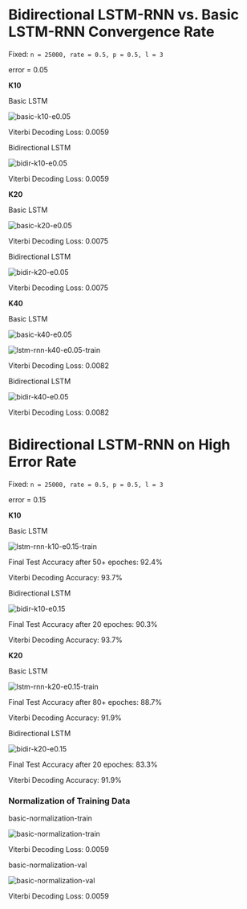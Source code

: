 # Bidirectional LSTM-RNN vs. Basic LSTM-RNN Convergence Rate

Fixed: `n = 25000, rate = 0.5, p = 0.5, l = 3`

error = 0.05

**K10**

Basic LSTM

![basic-k10-e0.05](img/v6/basic-k10-e0.05.png)

Viterbi Decoding Loss: 0.0059

Bidirectional LSTM

![bidir-k10-e0.05](img/v6/bidir-k10-e0.05.png)

Viterbi Decoding Loss: 0.0059

**K20**

Basic LSTM

![basic-k20-e0.05](img/v6/basic-k20-e0.05.png)

Viterbi Decoding Loss: 0.0075

Bidirectional LSTM

![bidir-k20-e0.05](img/v6/bidir-k20-e0.05.png)

Viterbi Decoding Loss: 0.0075

**K40**

Basic LSTM

![basic-k40-e0.05](img/v6/basic-k40-e0.05.png)

![lstm-rnn-k40-e0.05-train](img/v6/lstm-rnn-k40-e0.05-train.png)

Viterbi Decoding Loss: 0.0082

Bidirectional LSTM

![bidir-k40-e0.05](img/v6/bidir-k40-e0.05.png)

Viterbi Decoding Loss: 0.0082

# Bidirectional LSTM-RNN on High Error Rate

Fixed: `n = 25000, rate = 0.5, p = 0.5, l = 3`

error = 0.15

**K10**

Basic LSTM

![lstm-rnn-k10-e0.15-train](img/v6/lstm-rnn-k10-e0.15-train.png)

Final Test Accuracy after 50+ epoches: 92.4%

Viterbi Decoding Accuracy: 93.7%

Bidirectional LSTM

![bidir-k10-e0.15](img/v6/bidir-k10-e0.15.png)

Final Test Accuracy after 20 epoches: 90.3%

Viterbi Decoding Accuracy: 93.7%

**K20**

Basic LSTM

![lstm-rnn-k20-e0.15-train](img/v6/lstm-rnn-k20-e0.15-train.png)

Final Test Accuracy after 80+ epoches: 88.7%

Viterbi Decoding Accuracy: 91.9%

Bidirectional LSTM

![bidir-k20-e0.15](img/v6/bidir-k20-e0.15.png)

Final Test Accuracy after 20 epoches: 83.3%

Viterbi Decoding Accuracy: 91.9%


### Normalization of Training Data

basic-normalization-train

![basic-normalization-train](img/v6/basic-normalization-train.png)

Viterbi Decoding Loss: 0.0059

basic-normalization-val

![basic-normalization-val](img/v6/basic-normalization-val.png)

Viterbi Decoding Loss: 0.0059

